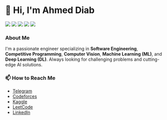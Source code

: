 # 👋 Hi, I'm Ahmed Diab

![](https://images.icon-icons.com/112/PNG/512/python_18894.png) ![](https://upload.wikimedia.org/wikipedia/commons/thumb/1/18/ISO_C%2B%2B_Logo.svg/1822px-ISO_C%2B%2B_Logo.svg.png) ![](https://static.vecteezy.com/system/resources/thumbnails/027/127/463/small_2x/javascript-logo-javascript-icon-transparent-free-png.png) ![](https://cdn.creazilla.com/icons/3254162/opencv-icon-sm.png) ![](https://encrypted-tbn0.gstatic.com/images?q=tbn:ANd9GcShDphNUlsNx_rJkHodtMWI2BjGiOJZvITapw&s)

### About Me
I'm a passionate engineer specializing in **Software Engineering**, **Competitive Programming**, **Computer Vision**, **Machine Learning (ML)**, and **Deep Learning (DL)**. Always looking for challenging problems and cutting-edge AI solutions.


### 📫 How to Reach Me
- [Telegram](https://t.me/AhmedDi6b)
- [Codeforces](https://codeforces.com/profile/shhth0034)
- [Kaggle](https://www.kaggle.com/codecaoch)
- [LeetCode](https://leetcode.com/u/f9QcZm2R1P/)
- [LinkedIn](https://linkedin.com/in/eng-ahmed-diab-3b0631245)

